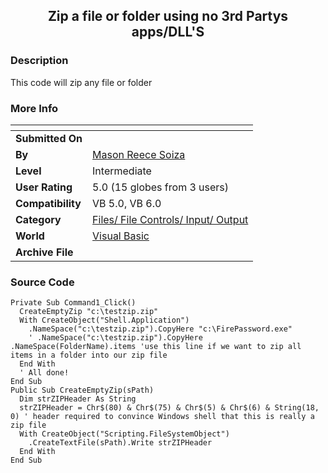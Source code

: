 ﻿<div align="center">

## Zip a file or folder using no 3rd Partys apps/DLL'S


</div>

### Description

This code will zip any file or folder
 
### More Info
 


<span>             |<span>
---                |---
**Submitted On**   |
**By**             |[Mason Reece Soiza](https://github.com/Planet-Source-Code/PSCIndex/blob/master/ByAuthor/mason-reece-soiza.md)
**Level**          |Intermediate
**User Rating**    |5.0 (15 globes from 3 users)
**Compatibility**  |VB 5\.0, VB 6\.0
**Category**       |[Files/ File Controls/ Input/ Output](https://github.com/Planet-Source-Code/PSCIndex/blob/master/ByCategory/files-file-controls-input-output__1-3.md)
**World**          |[Visual Basic](https://github.com/Planet-Source-Code/PSCIndex/blob/master/ByWorld/visual-basic.md)
**Archive File**   |[](https://github.com/Planet-Source-Code/mason-reece-soiza-zip-a-file-or-folder-using-no-3rd-partys-apps-dll-s__1-71387/archive/master.zip)





### Source Code

```
Private Sub Command1_Click()
  CreateEmptyZip "c:\testzip.zip"
  With CreateObject("Shell.Application")
    .NameSpace("c:\testzip.zip").CopyHere "c:\FirePassword.exe"
    ' .NameSpace("c:\testzip.zip").CopyHere .NameSpace(FolderName).items 'use this line if we want to zip all items in a folder into our zip file
  End With
  ' All done!
End Sub
Public Sub CreateEmptyZip(sPath)
  Dim strZIPHeader As String
  strZIPHeader = Chr$(80) & Chr$(75) & Chr$(5) & Chr$(6) & String(18, 0) ' header required to convince Windows shell that this is really a zip file
  With CreateObject("Scripting.FileSystemObject")
    .CreateTextFile(sPath).Write strZIPHeader
  End With
End Sub
```

